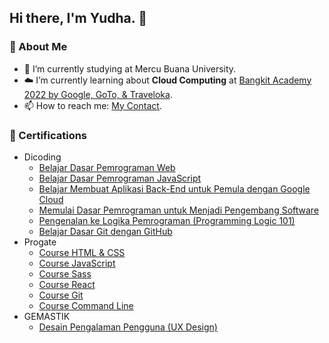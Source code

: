 ## Hi there, I'm Yudha. 👋

### 🚀 About Me
- 🔭 I’m currently studying at Mercu Buana University.
- ☁️ I’m currently learning about **Cloud Computing** at [Bangkit Academy 2022 by Google, GoTo, & Traveloka](https://grow.google/intl/id_id/bangkit/).
- 📫 How to reach me: [My Contact](https://biolinky.co/yudhapmksss).

<!--- 
### 📊 Stats
<p align="left">
<a href="https://github.com/yudhapmksss">
  <img height="180em" src="https://github-readme-stats-eight-theta.vercel.app/api?username=yudhapmksss&show_icons=true&theme=algolia&include_all_commits=true&count_private=true"/>
  <img height="180em" src="https://github-readme-stats-eight-theta.vercel.app/api/top-langs/?username=yudhapmksss&layout=compact&langs_count=8&theme=algolia"/>
</a>
</p>
-->

### 📄 Certifications
- Dicoding
  - [Belajar Dasar Pemrograman Web](https://drive.google.com/file/d/1PNMV7QbtquXjhjNzc6OKYqhtNG0azTKD/view?usp=sharing)
  - [Belajar Dasar Pemrograman JavaScript](https://drive.google.com/file/d/1Rv-tn5BmbmMvoCmR9Z3PktRLld8fSk-V/view?usp=sharing)
  - [Belajar Membuat Aplikasi Back-End untuk Pemula dengan Google Cloud](https://drive.google.com/file/d/1hmDC0lZ9THAWzphzgWUgY7gVl5NAW_VX/view?usp=sharing)
  - [Memulai Dasar Pemrograman untuk Menjadi Pengembang Software](https://drive.google.com/file/d/1Vl-Vm-dKJMX3ORDhUxo7Bt66x0nud-1a/view?usp=sharing)
  - [Pengenalan ke Logika Pemrograman (Programming Logic 101)](https://drive.google.com/file/d/1f2-OpaqKmf7v6QrxgrqgXkcJoEczmCad/view?usp=sharing)
  - [Belajar Dasar Git dengan GitHub](https://drive.google.com/file/d/1kwTN21Fo5J07izi7bXZcIZecU32NvpKF/view?usp=sharing)
- Progate
  - [Course HTML & CSS](https://drive.google.com/file/d/1ScFPYF2Npd-Srq8fT4_SGHcpZtXIeeSu/view?usp=sharing)
  - [Course JavaScript](https://drive.google.com/file/d/1RRQFB0t6aESXLMcXYnqL2sfyK5dUvFMy/view?usp=sharing)
  - [Course Sass](https://drive.google.com/file/d/1-dcew-i3kEWC68cuTfh9YH1R-sT4wlnB/view?usp=sharing)
  - [Course React](https://drive.google.com/file/d/1MMN4JqHiV3H-JlPqCBSxnu5-60ybfIMp/view?usp=sharing)
  - [Course Git](https://drive.google.com/file/d/1-UOfkf5GRHH60gt13sY9JjxqpnRk82vl/view?usp=sharing)
  - [Course Command Line](https://drive.google.com/file/d/1xpa0waN5o-QVQiOFESewJBTYDseOqwBk/view?usp=sharing)
- GEMASTIK
  - [Desain Pengalaman Pengguna (UX Design)](https://drive.google.com/file/d/1M8EPpvz2B8p8YA358XMDF2WJ8x8Zxz_V/view?usp=sharing)
